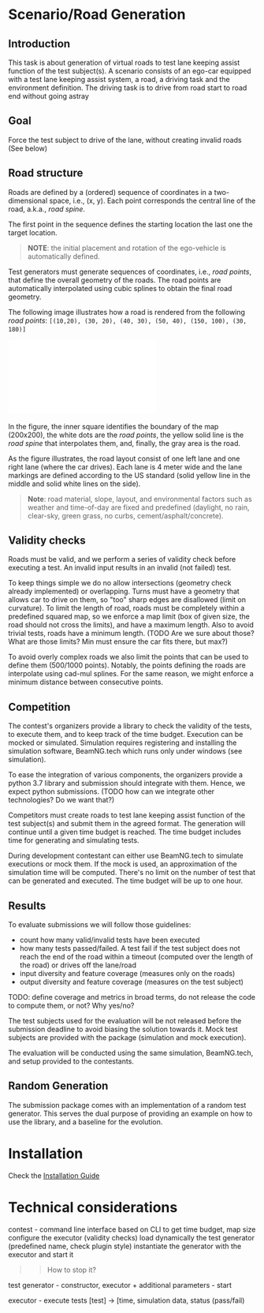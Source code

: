 # Scenario/Road Generation

## Introduction
This task is about generation of virtual roads to test lane keeping assist function of the test subject(s). A scenario consists of an ego-car equipped with a test lane keeping assist system, a road, a driving task and the environment definition.  The driving task is to drive from road start to road end without going astray

## Goal
Force the test subject to drive of the lane, without creating invalid roads (See below)


## Road structure
Roads are defined by a (ordered) sequence of coordinates in a two-dimensional space, i.e., (x, y). Each point corresponds the central line of the road, a.k.a., *road spine*. 

The first point in the sequence defines the starting location the last one the target location.

> **NOTE**: the initial placement and rotation of the ego-vehicle is automatically defined.

Test generators must generate sequences of coordinates, i.e., *road points*, that define the overall geometry of the roads. The road points are automatically interpolated using cubic splines to obtain the final road geometry.

The following image illustrates how a road is rendered from the following *road points*: 
`[(10,20), (30, 20), (40, 30), (50, 40), (150, 100), (30, 180)]`

![Sample Road caption="test"](./figures/road_sample.pdf "Sample Road")

In the figure, the inner square identifies the boundary of the map (200x200), the white dots are the *road points*, the yellow solid line is the *road spine* that interpolates them, and, finally, the gray area is the road.

As the figure illustrates, the road layout consist of one left lane and one right lane (where the car drives). Each lane is 4 meter wide and the lane markings are defined according to the US standard (solid yellow line in the middle and solid white lines on the side).

> **Note**: road material, slope, layout, and environmental factors such as weather and time-of-day are fixed and predefined  (daylight, no rain, clear-sky, green grass, no curbs, cement/asphalt/concrete). 


## Validity checks
Roads must be valid, and we perform a series of validity check before executing a test. An invalid input results in an invalid (not failed) test.

To keep things simple we do no allow intersections (geometry check already implemented) or overlapping. Turns must have a geometry that allows car to drive on them, so "too" sharp edges are disallowed (limit on curvature). To limit the length of road, roads must be completely within a predefined squared map, so we enforce a map limit (box of given size, the road should not cross the limits), and have a maximum length. Also to avoid trivial tests, roads have a minimum length. (TODO Are we sure about those? What are those limits? Min must ensure the car fits there, but max?)

To avoid overly complex roads we also limit the points that can be used to define them (500/1000 points). Notably, the points defining the roads are interpolate using cad-mul splines. For the same reason, we might enforce a minimum distance between consecutive points.


## Competition
The contest's organizers provide a library to check the validity of the tests, to execute them, and to keep track of the time budget. Execution can be mocked or simulated. Simulation requires  registering and installing the simulation software, BeamNG.tech which runs only under windows (see simulation).

To ease the integration of various components, the organizers provide a python 3.7 library and submission should integrate with them. Hence, we expect python submissions. (TODO how can we integrate other technologies? Do we want that?)

Competitors must create roads to test lane keeping assist function of the test subject(s) and submit them in the agreed format. The generation will continue until a given time budget is reached. The time budget includes time for generating and simulating tests.

During development contestant can either use BeamNG.tech to simulate executions or mock them. If the mock is used, an approximation of the simulation time will be computed. There's no limit on the number of test that can be generated and executed. The time budget will be up to one hour.


## Results
To evaluate submissions we will follow those guidelines:
- count how many valid/invalid tests have been executed
- how many tests passed/failed. A test fail if the test subject does not reach the end of the road within a timeout (computed over the length of the road) or drives off the lane/road
- input diversity and feature coverage (measures only on the roads)
- output diversity and feature coverage (measures on the test subject)

TODO: define coverage and metrics in broad terms, do not release the code to compute them, or not? Why yes/no?

The test subjects used for the evaluation will be not released before the submission deadline to avoid biasing the solution towards it. Mock test subjects are provided with the package (simulation and mock execution).

The evaluation will be conducted using the same simulation, BeamNG.tech, and setup provided to the contestants.

## Random Generation
The submission package comes with an implementation of a random test generator. This serves the dual purpose of providing an example on how to use the library, and a baseline for the evolution.

# Installation
Check the [Installation Guide](documentation/INSTALL.md)

# Technical considerations
contest - 
    command line interface based on CLI to get time budget, map size
    configure the executor (validity checks)
    load dynamically the test generator (predefined name, check plugin style)
    instantiate the generator with the executor and start it
    
>> How to stop it?

test generator 
    - constructor, executor + additional parameters
    - start

executor
    - execute tests [test] -> [time, simulation data, status (pass/fail)

    



